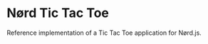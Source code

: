 <!-- @format -->

# Nørd Tic Tac Toe

Reference implementation of a Tic Tac Toe application for Nørd.js.
